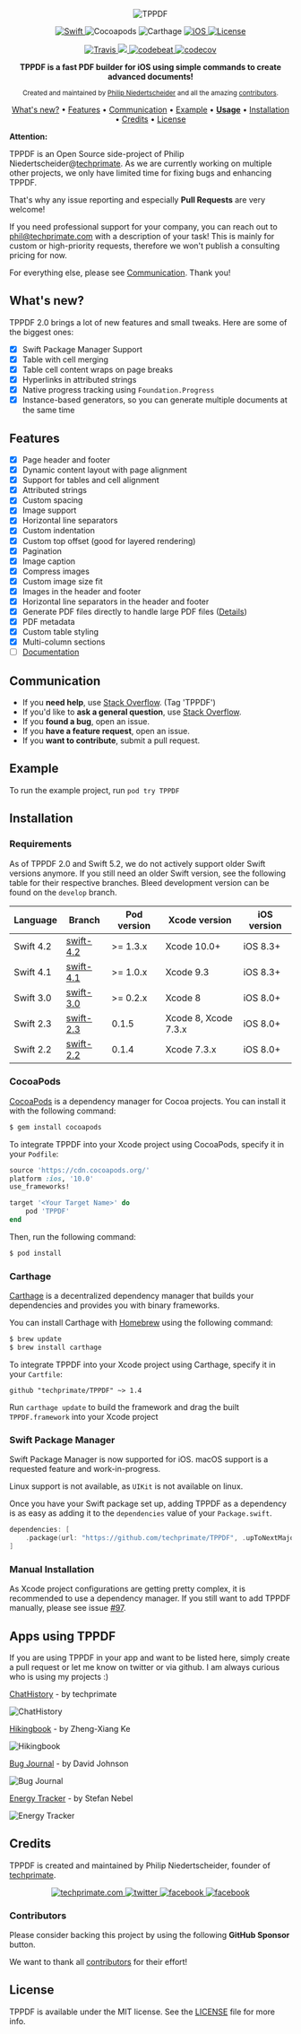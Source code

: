 <p align="center">
	<img src="https://raw.githubusercontent.com/techprimate/tppdf/master/resources/header.png" alt="TPPDF">
</p>

<p align="center">
	<a href="https://github.com/Carthage/Carthage">
		<img src="https://img.shields.io/badge/language-Swift-orange.svg?style=flat-square" alt="Swift"/>
	</a>
	<img src="https://img.shields.io/cocoapods/v/TPPDF.svg?style=flat-square" alt="Cocoapods"/>
	<img src="https://img.shields.io/badge/Carthage-compatible-blue.svg?style=flat-square" alt="Carthage"/>
	<a href="http://cocoapods.org/pods/TPPDF">
		<img src="https://img.shields.io/cocoapods/p/TPPDF.svg?style=flat-square" alt="iOS"/>
	</a>
	<a href="http://cocoapods.org/pods/TPPDF">
		<img src="https://img.shields.io/cocoapods/l/TPPDF.svg?style=flat-square" alt="License"/>
	</a>
</p>

<p align="center">
	<a href="https://travis-ci.org/techprimate/TPPDF">
		<img src="https://travis-ci.org/techprimate/TPPDF.svg?branch=master&style=flat-square" alt="Travis">
	</a>
        <a href="https://www.codacy.com/gh/techprimate/TPPDF/dashboard">
            <img src="https://app.codacy.com/project/badge/Grade/1af1a59fe93f49ae942732e4d526067a"/>
	</a>
	<a href="https://codebeat.co/projects/github-com-techprimate-tppdf-master">
		<img src="https://codebeat.co/badges/ea2a8d79-a50c-43ea-a05a-2ac57baf84de" alt="codebeat">
	</a>
	<a href="https://codecov.io/gh/techprimate/TPPDF">
		<img src="https://img.shields.io/codecov/c/github/techprimate/TPPDF.svg?style=flat-square" alt="codecov">
	</a>
</p>

<p align="center">
	<b>
	TPPDF is a fast PDF builder for iOS using simple commands to create advanced documents!
	</b>
</p>

<p align="center">
    <sub>Created and maintained by <a href="https://github.com/philprime">Philip Niedertscheider</a> and all the amazing <a href="https://github.com/techprimate/TPPDF/graphs/contributors">contributors</a>.</sub>
</p>

<p align="center">
    <a href="#whats-new">What's new?</a>
  • <a href="#features">Features</a>
  • <a href="#communication">Communication</a>
  • <a href="#example">Example</a>
  • <a href="https://github.com/techprimate/TPPDF/blob/master/Documentation/Usage.md"><strong>Usage</strong></a>
  • <a href="#installation">Installation</a>
  • <a href="#credits">Credits</a>
  • <a href="#license">License</a>
</p>

**Attention:**

TPPDF is an Open Source side-project of Philip Niedertscheider@[techprimate](https://techprimate.com/).
As we are currently working on multiple other projects, we only have limited time for fixing bugs and enhancing TPPDF.

That's why any issue reporting and especially **Pull Requests** are very welcome!

If you need professional support for your company, you can reach out to [phil@techprimate.com](mailto:phil@techprimate.com) with a description of your task!
This is mainly for custom or high-priority requests, therefore we won't publish a consulting pricing for now.

For everything else, please see [Communication](#communication). Thank you!

## What's new?

TPPDF 2.0 brings a lot of new features and small tweaks. Here are some of the biggest ones:

- [x] Swift Package Manager Support
- [x] Table with cell merging
- [x] Table cell content wraps on page breaks
- [x] Hyperlinks in attributed strings
- [x] Native progress tracking using `Foundation.Progress`
- [x] Instance-based generators, so you can generate multiple documents at the same time

## Features

- [x] Page header and footer
- [x] Dynamic content layout with page alignment
- [x] Support for tables and cell alignment
- [x] Attributed strings
- [x] Custom spacing
- [x] Image support
- [x] Horizontal line separators
- [x] Custom indentation
- [x] Custom top offset (good for layered rendering)
- [x] Pagination
- [x] Image caption
- [x] Compress images
- [x] Custom image size fit
- [x] Images in the header and footer
- [x] Horizontal line separators in the header and footer
- [x] Generate PDF files directly to handle large PDF files ([Details](http://stackoverflow.com/questions/14691264/how-can-i-lower-memory-climb-when-generating-large-pdfs))
- [x] PDF metadata
- [x] Custom table styling
- [x] Multi-column sections
- [ ] [Documentation](https://techprimate.github.io/TPPDF)

## Communication

- If you **need help**, use [Stack Overflow](http://stackoverflow.com/questions/tagged/tppdf). (Tag 'TPPDF')
- If you'd like to **ask a general question**, use [Stack Overflow](http://stackoverflow.com/questions/tagged/tppdf).
- If you **found a bug**, open an issue.
- If you **have a feature request**, open an issue.
- If you **want to contribute**, submit a pull request.

## Example

To run the example project, run `pod try TPPDF`

## Installation

### Requirements

As of TPPDF 2.0 and Swift 5.2, we do not actively support older Swift versions anymore. If you still need an older Swift version, see the following table for their respective branches. Bleed development version can be found on the `develop` branch.

| Language  | Branch                                                           | Pod version | Xcode version         | iOS version |
| --------- | ---------------------------------------------------------------- | ----------- | --------------------- | ----------- |
| Swift 4.2 | [swift-4.2](https://github.com/techprimate/TPPDF/tree/swift-4.2) | >= 1.3.x    | Xcode 10.0+           | iOS 8.3+    |
| Swift 4.1 | [swift-4.1](https://github.com/techprimate/TPPDF/tree/swift-4.1) | >= 1.0.x    | Xcode 9.3             | iOS 8.3+    |
| Swift 3.0 | [swift-3.0](https://github.com/techprimate/TPPDF/tree/swift-3.0) | >= 0.2.x    | Xcode 8               | iOS 8.0+    |
| Swift 2.3 | [swift-2.3](https://github.com/techprimate/TPPDF/tree/swift-2.3) | 0.1.5       | Xcode 8, Xcode 7.3.x  | iOS 8.0+    |
| Swift 2.2 | [swift-2.2](https://github.com/techprimate/TPPDF/tree/swift-2.3) | 0.1.4       | Xcode 7.3.x           | iOS 8.0+    |


### CocoaPods

[CocoaPods](http://cocoapods.org) is a dependency manager for Cocoa projects. You can install it with the following command:

```bash
$ gem install cocoapods
```

To integrate TPPDF into your Xcode project using CocoaPods, specify it in your `Podfile`:

```ruby
source 'https://cdn.cocoapods.org/'
platform :ios, '10.0'
use_frameworks!

target '<Your Target Name>' do
    pod 'TPPDF'
end
```

Then, run the following command:

```bash
$ pod install
```

### Carthage

[Carthage](https://github.com/Carthage/Carthage) is a decentralized dependency manager that builds your dependencies and provides you with binary frameworks.

You can install Carthage with [Homebrew](http://brew.sh/) using the following command:

```bash
$ brew update
$ brew install carthage
```

To integrate TPPDF into your Xcode project using Carthage, specify it in your `Cartfile`:

```ogdl
github "techprimate/TPPDF" ~> 1.4
```

Run `carthage update` to build the framework and drag the built `TPPDF.framework` into your Xcode project

### Swift Package Manager

Swift Package Manager is now supported for iOS. macOS support is a requested feature and work-in-progress. 

Linux support is not available, as `UIKit` is not available on linux.

Once you have your Swift package set up, adding TPPDF as a dependency is as easy as adding it to the `dependencies` value of your `Package.swift`.

```swift
dependencies: [
    .package(url: "https://github.com/techprimate/TPPDF", .upToNextMajor(from: "2.0.0"))
]
```

### Manual Installation

As Xcode project configurations are getting pretty complex, it is recommended to use a dependency manager.
If you still want to add TPPDF manually, please see issue [#97](https://github.com/techprimate/TPPDF/issues/97).

## Apps using TPPDF

If you are using TPPDF in your app and want to be listed here, simply create a pull request or let me know on twitter or via github. I am always curious who is using my projects :)

[ChatHistory](https://itunes.apple.com/app/id1464880768) - by techprimate

<img src="https://raw.githubusercontent.com/techprimate/TPPDF/master/resources/apps/ChatHistory.png" alt="ChatHistory"/>

[Hikingbook](https://itunes.apple.com/app/id1067838748) - by Zheng-Xiang Ke

<img src="https://raw.githubusercontent.com/techprimate/tppdf/master/resources/apps/Hikingbook.png" alt="Hikingbook"/>

[Bug Journal](https://itunes.apple.com/us/app/bug-journal/id1232077952) - by David Johnson

<img src="https://raw.githubusercontent.com/techprimate/tppdf/master/resources/apps/Bug_Journal.png" alt="Bug Journal"/>

[Energy Tracker](https://itunes.apple.com/de/app/energy-tracker/id1193010972) - by Stefan Nebel

<img src="https://raw.githubusercontent.com/techprimate/tppdf/master/resources/apps/EnergyTracker.jpg" alt="Energy Tracker"/>

## Credits

TPPDF is created and maintained by Philip Niedertscheider, founder of [techprimate](https://www.github.com/techprimate).

<p align="center">
	<a href="https://www.techprimate.com">
		<img src="https://img.shields.io/badge/www-techprimate.com-lightgrey.svg?style=flat-square" alt="techprimate.com">
	</a>
	<a href="http://twitter.com/techprimate">
	    <img src="https://img.shields.io/badge/twitter-@techprimate-blue.svg?style=flat-square" alt="twitter">
	</a>
	<a href="https://instagram.com/techprimate">
		<img src="https://img.shields.io/badge/instagram-@techprimate-c13584.svg?style=flat-square" alt="facebook">
	</a>
	<a href="https://facebook.com/techprimate">
		<img src="https://img.shields.io/badge/facebook-@techprimate-blue.svg?style=flat-square" alt="facebook">
	</a>
</p>


### Contributors

Please consider backing this project by using the following **GitHub Sponsor** button.

We want to thank all [contributors](https://github.com/techprimate/TPPDF/graphs/contributors) for their effort!

## License

TPPDF is available under the MIT license. See the [LICENSE](LICENSE) file for more info.
